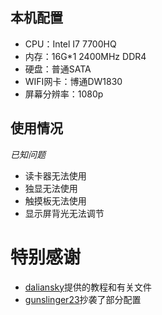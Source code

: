 ## 本机配置
- CPU：Intel I7 7700HQ
- 内存：16G*1 2400MHz DDR4
- 硬盘：普通SATA
- WIFI网卡：博通DW1830
- 屏幕分辨率：1080p

## 使用情况
 *已知问题*
- 读卡器无法使用
- 独显无法使用
- 触摸板无法使用
- 显示屏背光无法调节

# 特别感谢
- [daliansky](https://blog.daliansky.net/)提供的教程和有关文件 
- [gunslinger23](https://github.com/gunslinger23/XPS15-9560-High-Sierra)抄袭了部分配置 



